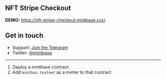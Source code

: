 ## NFT Stripe Checkout

**DEMO:** https://nft-stripe-checkout.mintbase.xyz/


## Get in touch

- Support: [Join the Telegram](https://tg.me/mintdev)
- Twitter: [@mintbase](https://twitter.com/mintbase)


---


1. Deploy a mintbase contract
2. Add `mintbus.testnet` as a minter to that contract